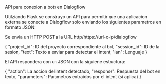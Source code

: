 API para conexion a bots en Dialogflow

Utilziando Flask se construyo un API para permitir que una aplicacion externa se conecte a Dialogflow solo enviando los 
siguientes parametros en formato JSON:

Se envia un HTTP POST a la URL http/https://url-o-ip/dialogflow

{
    "project_id": ID del proyecto correspondiente al bot,
    "session_id": ID de la sesion,
    "text": Texto a enviar para detectar el intent,
    "lan": Lenguaje
}

El API respondera con un JSON con la siguiene estructura:

{
    "action": La accion del intent detectado, 
    "response": Respuesta del bot en texto, 
    "parameters": Parametros extraidos por el intent (si aplica)
}
